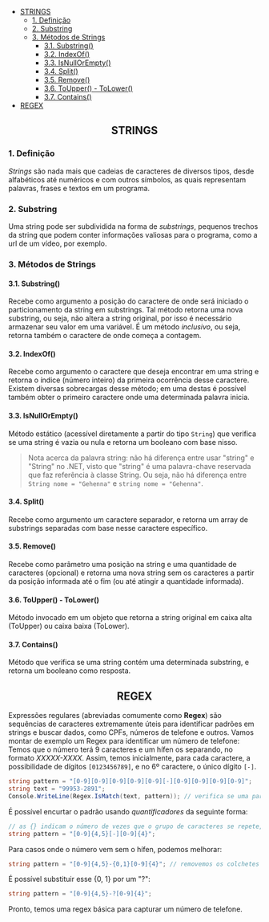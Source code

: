 
<!-- @import "[TOC]" {cmd="toc" depthFrom=1 depthTo=6 orderedList=false} -->

<!-- code_chunk_output -->

- [STRINGS](#centerstringscenter)
  - [1. Definição](#1-definição)
  - [2. Substring](#2-substring)
  - [3. Métodos de Strings](#3-métodos-de-strings)
    - [3.1. Substring()](#31-substring)
    - [3.2. IndexOf()](#32-indexof)
    - [3.3. IsNullOrEmpty()](#33-isnullorempty)
    - [3.4. Split()](#34-split)
    - [3.5. Remove()](#35-remove)
    - [3.6. ToUpper() - ToLower()](#36-toupper---tolower)
    - [3.7. Contains()](#37-contains)
- [ REGEX ](#center-regex-center)

<!-- /code_chunk_output -->

## <center>STRINGS</center>
### 1. Definição
*Strings* são nada mais que cadeias de caracteres de diversos tipos, desde alfabéticos até numéricos e com outros símbolos, as quais representam palavras, frases e textos em um programa. 

### 2. Substring
Uma string pode ser subdividida na forma de *substrings*, pequenos trechos da string que podem conter informações valiosas para o programa, como a url de um vídeo, por exemplo.

### 3. Métodos de Strings

#### 3.1. Substring()
Recebe como argumento a posição do caractere de onde será iniciado o particionamento da string em substrings. Tal método retorna uma nova substring, ou seja, não altera a string original, por isso é necessário armazenar seu valor em uma variável. É um método *inclusivo*, ou seja, retorna também o caractere de onde começa a contagem.

#### 3.2. IndexOf()
Recebe como argumento o caractere que deseja encontrar em uma string e retorna o índice (número inteiro) da primeira ocorrência desse caractere.
Existem diversas sobrecargas desse método; em uma destas é possível também obter o primeiro caractere onde uma determinada palavra inicia.

#### 3.3. IsNullOrEmpty()
Método estático (acessível diretamente a partir do tipo `String`) que verifica se uma string é vazia ou nula e retorna um booleano com base nisso.
> Nota acerca da palavra string: não há diferença entre usar "string" e "String" no .NET, visto que "string" é uma palavra-chave reservada que faz referência à classe String. Ou seja, não há diferença entre `String nome = "Gehenna"` e `string nome = "Gehenna"`.

#### 3.4. Split()
Recebe como argumento um caractere separador, e retorna um array de substrings separadas com base nesse caractere específico.
#### 3.5. Remove()
Recebe como parâmetro uma posição na string e uma quantidade de caracteres (opcional) e retorna uma nova string sem os caracteres a partir da posição informada até o fim (ou até atingir a quantidade informada).

#### 3.6. ToUpper() - ToLower()
Método invocado em um objeto que retorna a string original em caixa alta (ToUpper) ou caixa baixa (ToLower).

#### 3.7. Contains()
Método que verifica se uma string contém uma determinada substring, e retorna um booleano como resposta.


## <center> REGEX </center>

Expressões regulares (abreviadas comumente como **Regex**) são sequências de caracteres extremamente úteis para identificar padrões em strings e buscar dados, como CPFs, números de telefone e outros. Vamos montar de exemplo um Regex para identificar um número de telefone:
Temos que o número terá 9 caracteres e um hífen os separando, no formato *XXXXX-XXXX*. Assim, temos inicialmente, para cada caractere, a possibilidade de dígitos `[0123456789]`, e no 6º caractere, o único dígito `[-]`.
```cs
string pattern = "[0-9][0-9][0-9][0-9][0-9][-][0-9][0-9][0-9][0-9]";
string text = "99953-2891";
Console.WriteLine(Regex.IsMatch(text, pattern)); // verifica se uma parte da string bate com o padrão regular, e retorna true nesse caso.
```

É possível encurtar o padrão usando *quantificadores* da seguinte forma:
```cs
// as {} indicam o número de vezes que o grupo de caracteres se repete, ou seja, os quantificadores; o primeiro par de {} indica que o padrão se repete de 4 a 5 vezes (para englobar os telefones e também números de celulares)
string pattern = "[0-9]{4,5}[-][0-9]{4}";
```

Para casos onde o número vem sem o hífen, podemos melhorar:
```cs
string pattern = "[0-9]{4,5}-{0,1}[0-9]{4}"; // removemos os colchetes no hífen pois é somente um caractere.
```

É possível substituir esse {0, 1} por um "?":
```cs
string pattern = "[0-9]{4,5}-?[0-9]{4}";
```

Pronto, temos uma regex básica para capturar um número de telefone.